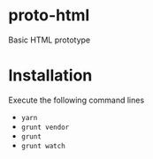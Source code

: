 # proto-html
Basic HTML prototype

Installation
============
Execute the following command lines
* ```yarn```
* ```grunt vendor```
* ```grunt```
* ```grunt watch```